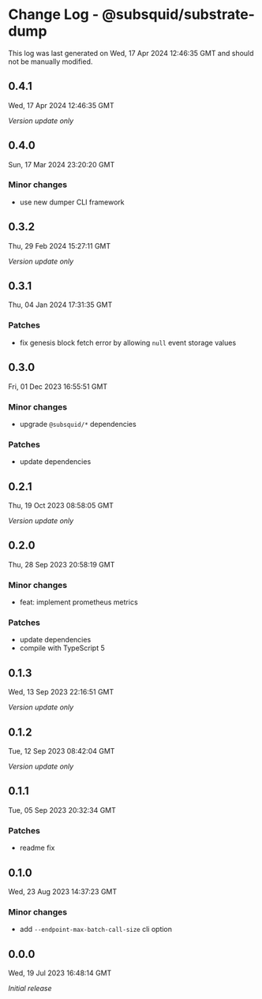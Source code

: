 # Change Log - @subsquid/substrate-dump

This log was last generated on Wed, 17 Apr 2024 12:46:35 GMT and should not be manually modified.

## 0.4.1
Wed, 17 Apr 2024 12:46:35 GMT

_Version update only_

## 0.4.0
Sun, 17 Mar 2024 23:20:20 GMT

### Minor changes

- use new dumper CLI framework

## 0.3.2
Thu, 29 Feb 2024 15:27:11 GMT

_Version update only_

## 0.3.1
Thu, 04 Jan 2024 17:31:35 GMT

### Patches

- fix genesis block fetch error by allowing `null` event storage values

## 0.3.0
Fri, 01 Dec 2023 16:55:51 GMT

### Minor changes

- upgrade `@subsquid/*` dependencies

### Patches

- update dependencies

## 0.2.1
Thu, 19 Oct 2023 08:58:05 GMT

_Version update only_

## 0.2.0
Thu, 28 Sep 2023 20:58:19 GMT

### Minor changes

- feat: implement prometheus metrics

### Patches

- update dependencies
- compile with TypeScript 5

## 0.1.3
Wed, 13 Sep 2023 22:16:51 GMT

_Version update only_

## 0.1.2
Tue, 12 Sep 2023 08:42:04 GMT

_Version update only_

## 0.1.1
Tue, 05 Sep 2023 20:32:34 GMT

### Patches

- readme fix

## 0.1.0
Wed, 23 Aug 2023 14:37:23 GMT

### Minor changes

- add `--endpoint-max-batch-call-size` cli option

## 0.0.0
Wed, 19 Jul 2023 16:48:14 GMT

_Initial release_

